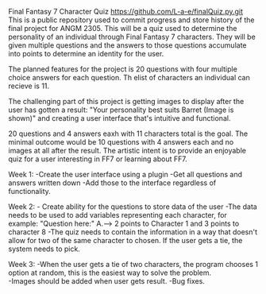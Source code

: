 Final Fantasy 7 Character Quiz 
https://github.com/L-a-e/finalQuiz.py.git 
This is a public repository used to commit progress and store history of the final project for ANGM 2305. 
This will be a quiz used to determine the personality of an individual through Final Fantasy 7 characters. 
They will be given multiple questions and the answers to those questions accumulate into points to determine an identity for the user. 

The planned features for the project is 20 questions with four multiple choice answers for each question. Th elist of characters an individual can recieve is 11.

The challenging part of this project is getting images to display after the user has gotten a result: "Your personality best suits Barret (Image is shown)" and creating a user interface that's intuitive and functional. 

20 questions and 4 answers eaxh with 11 characters total is the goal.
The minimal outcome would be 10 questions with 4 answers each and no images at all after the result. The artistic intent is to provide an enjoyable quiz for a user interesting in FF7 or learning about FF7.

Week 1: -Create the user interface using a plugin
        -Get all questions and answers written down
        -Add those to the interface regardless of functionality.

Week 2: - Create ability for the questions to store data of the user
        -The data needs to be used to add variables representing each character,
        for example: "Question here:" A.--> 2 points to Character 1 and 3 points to character 8
        -The quiz needs to contain the information in a way that doesn't allow for two of the same character to chosen. If the user gets a tie, the system needs to pick.

Week 3: -When the user gets a tie of two characters, the program chooses 1 option at       random, this is the easiest way to solve the problem.          
        -Images should be added when user gets result.
        -Bug fixes. 
